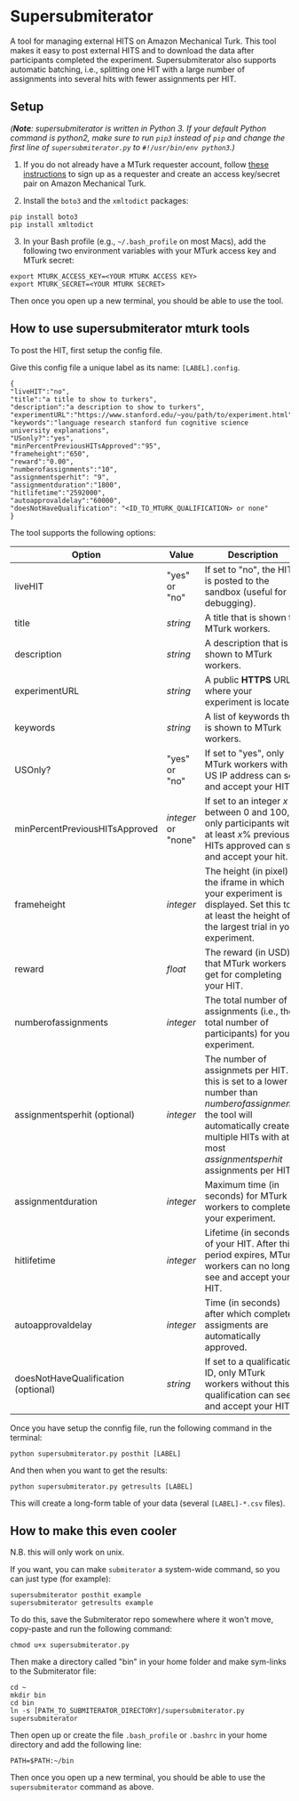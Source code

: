 # Supersubmiterator

A tool for managing external HITS on Amazon Mechanical Turk. This tool makes it easy to post external HITS and to download the data after participants completed the experiment. Supersubmiterator also supports automatic batching, i.e., splitting one HIT with a large number of assignments into several hits with fewer assignments per HIT. 

## Setup

_(**Note**: supersubmiterator is written in Python 3. If your default Python command is python2, make sure to run `pip3` instead of `pip` and change the first line of `supersubmiterator.py` to `#!/usr/bin/env python3`.)_


1. If you do not already have a MTurk requester account, follow [these instructions](https://docs.aws.amazon.com/AWSMechTurk/latest/AWSMechanicalTurkGettingStartedGuide/SetUp.html) to sign up as a requester and create an access key/secret pair on Amazon Mechanical Turk.


2. Install the `boto3` and the `xmltodict` packages:

```
pip install boto3
pip install xmltodict
```

3. In your Bash profile (e.g., `~/.bash_profile` on most Macs), add the following two 
environment variables with your MTurk access key and MTurk secret:

```
export MTURK_ACCESS_KEY=<YOUR MTURK ACCESS KEY>
export MTURK_SECRET=<YOUR MTURK SECRET>
```

Then once you open up a new terminal, you should be able to use the tool.


## How to use supersubmiterator mturk tools

To post the HIT, first setup the config file.

Give this config file a unique label as its name: `[LABEL].config`.

    {
    "liveHIT":"no",
    "title":"a title to show to turkers",
    "description":"a description to show to turkers",
    "experimentURL":"https://www.stanford.edu/~you/path/to/experiment.html",
    "keywords":"language research stanford fun cognitive science university explanations",
    "USonly?":"yes",
    "minPercentPreviousHITsApproved":"95",
    "frameheight":"650",
    "reward":"0.00",
    "numberofassignments":"10",
    "assignmentsperhit": "9",
    "assignmentduration":"1800",
    "hitlifetime":"2592000",
    "autoapprovaldelay":"60000",
    "doesNotHaveQualification": "<ID_TO_MTURK_QUALIFICATION> or none"
    }

The tool supports the following options:


| Option | Value | Description | 
| --- | --- | --- |
| liveHIT | "yes" or "no" | If set to "no", the HIT is posted to the sandbox (useful for debugging). |
| title |  _string_ |  A title that is shown to MTurk workers. |
| description | _string_ | A description that is shown to MTurk workers. |
| experimentURL | _string_ |A public **HTTPS** URL where your experiment is located. |
| keywords | _string_ | A list of keywords that is shown to MTurk workers. |
| USOnly? |  "yes" or "no" | If set to "yes", only MTurk workers with a US IP address can see and accept your HIT.|
| minPercentPreviousHITsApproved | _integer_ or "none" |If set to an integer _x_ between 0 and 100, only participants with at least _x_% previous HITs approved can see and accept your hit. |
| frameheight | _integer_ | The height (in pixel) of the iframe in which your experiment is displayed. Set this to at least the height of the largest trial in your experiment. |
|reward | _float_ | The reward (in USD) that MTurk workers get for completing your HIT. |
| numberofassignments | _integer_ | The total number of assignments (i.e., the total number of participants) for your experiment. |
| assignmentsperhit (optional) | _integer_ | The number of assignmets per HIT. If this is set to a lower number than _numberofassignments_, the tool will automatically create multiple HITs with at most _assignmentsperhit_ assignments per HIT.|
| assignmentduration | _integer_ | Maximum time (in seconds) for MTurk workers to complete your experiment. |
| hitlifetime | _integer_ | Lifetime (in seconds) of your HIT. After this period expires, MTurk workers can no longer see and accept your HIT.|
| autoapprovaldelay | _integer_ | Time (in seconds) after which completed assigments are automatically approved. |
| doesNotHaveQualification (optional) | _string_ | If set to a qualification ID, only MTurk workers without this qualification can see and accept your HIT. |
   
   
Once you have setup the connfig file, run the following command in the terminal:

    python supersubmiterator.py posthit [LABEL]

And then when you want to get the results:

    python supersubmiterator.py getresults [LABEL]

This will create a long-form table of your data (several `[LABEL]-*.csv` files).


##  How to make this even cooler

N.B. this will only work on unix.

If you want, you can make `submiterator` a system-wide command, so you can just type (for example):

    supersubmiterator posthit example
    supersubmiterator getresults example

To do this, save the Submiterator repo somewhere where it won't move, copy-paste and run the following command:

	chmod u+x supersubmiterator.py

Then make a directory called "bin" in your home folder and make sym-links to the Submiterator file:

	cd ~
	mkdir bin
	cd bin
	ln -s [PATH_TO_SUBMITERATOR_DIRECTORY]/supersubmiterator.py supersubmiterator

Then open up or create the file `.bash_profile` or `.bashrc` in your home directory and add the following line:

	PATH=$PATH:~/bin

Then once you open up a new terminal, you should be able to use the `supersubmiterator` command as above.
